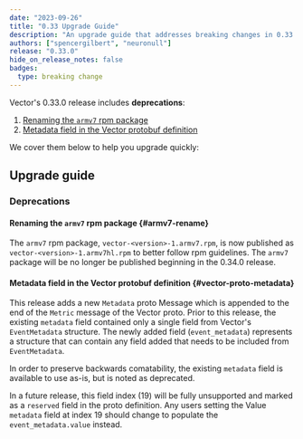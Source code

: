 ```yaml
---
date: "2023-09-26"
title: "0.33 Upgrade Guide"
description: "An upgrade guide that addresses breaking changes in 0.33.0"
authors: ["spencergilbert", "neuronull"]
release: "0.33.0"
hide_on_release_notes: false
badges:
  type: breaking change
---
```


Vector's 0.33.0 release includes **deprecations**:

1. [Renaming the `armv7` rpm package](#armv7-rename)
1. [Metadata field in the Vector protobuf definition](#vector-proto-metadata)

We cover them below to help you upgrade quickly:

## Upgrade guide

### Deprecations

#### Renaming the `armv7` rpm package {#armv7-rename}

The `armv7` rpm package, `vector-<version>-1.armv7.rpm`, is now published as
`vector-<version>-1.armv7hl.rpm` to better follow rpm guidelines. The `armv7`
package will be no longer be published beginning in the 0.34.0 release.

#### Metadata field in the Vector protobuf definition {#vector-proto-metadata}

This release adds a new `Metadata` proto Message which is appended to the end of the
`Metric` message of the Vector proto. Prior to this release, the existing `metadata`
field contained only a single field from Vector's `EventMetadata` structure. The
newly added field (`event_metadata`) represents a structure that can contain any
field added that needs to be included from `EventMetadata`.

In order to preserve backwards comatability, the existing `metadata` field is available
to use as-is, but is noted as deprecated.

In a future release, this field index (19) will be fully unsupported and marked as a
`reserved` field in the proto definition. Any users setting the Value `metadata` field
at index 19 should change to populate the `event_metadata.value` instead.